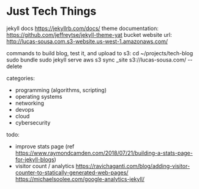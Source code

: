 # Just Tech Things

jekyll docs <https://jekyllrb.com/docs/>
theme documentation: <https://github.com/jeffreytse/jekyll-theme-yat>
bucket website url: <http://lucas-sousa.com.s3-website.us-west-1.amazonaws.com/>

commands to build blog, test it, and upload to s3:
cd ~/projects/tech-blog
sudo bundle
sudo jekyll serve
aws s3 sync _site s3://lucas-sousa.com/ --delete

categories:

- programming (algorithms, scripting)
- operating systems
- networking
- devops
- cloud
- cybersecurity

todo:

- improve stats page (ref <https://www.raymondcamden.com/2018/07/21/building-a-stats-page-for-jekyll-blogs>)
- visitor count / analytics <https://ravichaganti.com/blog/adding-visitor-counter-to-statically-generated-web-pages/> <https://michaelsoolee.com/google-analytics-jekyll/>
